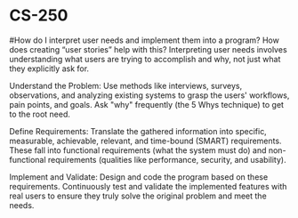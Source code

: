 # CS-250
#How do I interpret user needs and implement them into a program? How does creating “user stories” help with this?
Interpreting user needs involves understanding what users are trying to accomplish and why, not just what they explicitly ask for.

Understand the Problem: Use methods like interviews, surveys, observations, and analyzing existing systems to grasp the users' workflows, pain points, and goals. Ask "why" frequently (the 5 Whys technique) to get to the root need.

Define Requirements: Translate the gathered information into specific, measurable, achievable, relevant, and time-bound (SMART) requirements. These fall into functional requirements (what the system must do) and non-functional requirements (qualities like performance, security, and usability).

Implement and Validate: Design and code the program based on these requirements. Continuously test and validate the implemented features with real users to ensure they truly solve the original problem and meet the needs.
